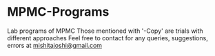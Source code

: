 # MPMC-Programs
Lab programs of MPMC
Those mentioned with '-Copy' are trials with different approaches
Feel free to contact for any queries, suggestions, errors at mishitajoshi@gmail.com
